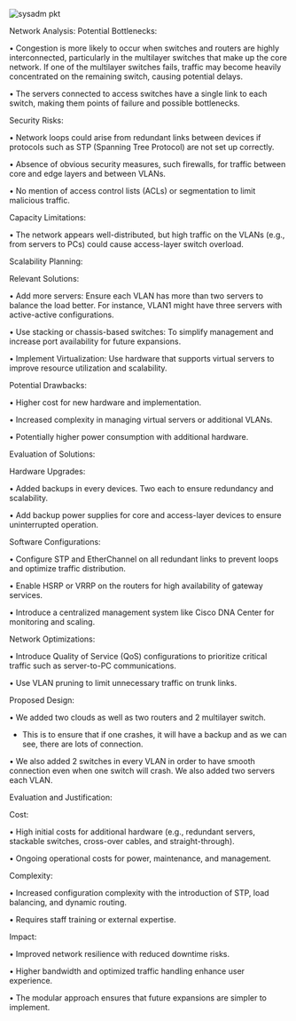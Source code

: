 
![sysadm pkt](https://github.com/user-attachments/assets/74f86572-0bd3-4e89-ac61-438cdbe5ace3)

Network Analysis:
Potential Bottlenecks:

•	Congestion is more likely to occur when switches and routers are highly interconnected, particularly in the multilayer switches that make up the core network. If one of the multilayer switches fails, traffic may become heavily concentrated on the remaining switch, causing potential delays.

•	The servers connected to access switches have a single link to each switch, making them points of failure and possible bottlenecks.

Security Risks:

• Network loops could arise from redundant links between devices if protocols such as STP (Spanning Tree Protocol) are not set up correctly. 

•	Absence of obvious security measures, such firewalls, for traffic between core and edge layers and between VLANs.

•	No mention of access control lists (ACLs) or segmentation to limit malicious traffic.

Capacity Limitations:

•	The network appears well-distributed, but high traffic on the VLANs (e.g., from servers to PCs) could cause access-layer switch overload. 


Scalability Planning:

Relevant Solutions:

•	Add more servers: Ensure each VLAN has more than two servers to balance the load better. For instance, VLAN1 might have three servers with active-active configurations.

•	Use stacking or chassis-based switches: To simplify management and increase port availability for future expansions.

•	Implement Virtualization: Use hardware that supports virtual servers to improve resource utilization and scalability.


Potential Drawbacks:

•	Higher cost for new hardware and implementation.

•	Increased complexity in managing virtual servers or additional VLANs.

•	Potentially higher power consumption with additional hardware.

Evaluation of Solutions:

Hardware Upgrades:

•	Added backups in every devices. Two each to ensure redundancy and scalability.

•	Add backup power supplies for core and access-layer devices to ensure uninterrupted operation.

Software Configurations:

•	Configure STP and EtherChannel on all redundant links to prevent loops and optimize traffic distribution.

•	Enable HSRP or VRRP on the routers for high availability of gateway services.

•	Introduce a centralized management system like Cisco DNA Center for monitoring and scaling.

Network Optimizations:

•	Introduce Quality of Service (QoS) configurations to prioritize critical traffic such as server-to-PC communications.

•	Use VLAN pruning to limit unnecessary traffic on trunk links.


Proposed Design: 

•	We added two clouds as well as two routers and 2 multilayer switch. 

-	This is to ensure that if one crashes, it will have a backup and as we can see, there are lots of connection.
  
•	We also added 2 switches in every VLAN in order to have smooth connection even when one switch will crash. We also added two servers each VLAN.


Evaluation and Justification:

Cost:

• High initial costs for additional hardware (e.g., redundant servers, stackable switches, cross-over cables, and straight-through).

•	Ongoing operational costs for power, maintenance, and management.

 Complexity:
 
•	Increased configuration complexity with the introduction of STP, load balancing, and dynamic routing.

•	Requires staff training or external expertise.

Impact:

•	Improved network resilience with reduced downtime risks.

•	Higher bandwidth and optimized traffic handling enhance user experience.

•	The modular approach ensures that future expansions are simpler to implement.
